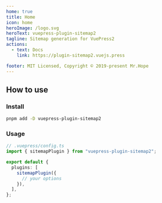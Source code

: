```yaml
---
home: true
title: Home
icon: home
heroImage: /logo.svg
heroText: vuepress-plugin-sitemap2
tagline: Sitemap generation for VuePress2
actions:
  - text: Docs
    link: https://plugin-sitemap2.vuejs.press

footer: MIT Licensed, Copyright © 2019-present Mr.Hope
---
```


<template v-if="!isDev">

[Sitemap](/sitemap.xml)

</template>

## How to use

### Install

```bash
pnpm add -D vuepress-plugin-sitemap2
```

### Usage

```ts
// .vuepress/config.ts
import { sitemapPlugin } from "vuepress-plugin-sitemap2";

export default {
  plugins: [
    sitemapPlugin({
      // your options
    }),
  ],
};
```

<script setup>
const isDev = __VUEPRESS_DEV__;
</script>
